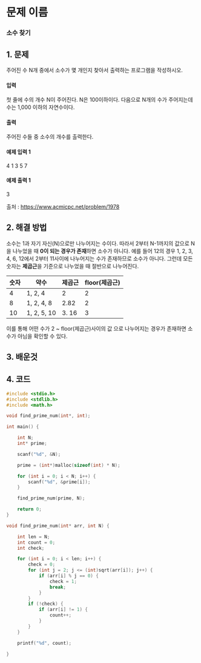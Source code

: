 # 문제 이름
### 소수 찾기  

## 1. 문제
주어진 수 N개 중에서 소수가 몇 개인지 찾아서 출력하는 프로그램을 작성하시오.

#### 입력
첫 줄에 수의 개수 N이 주어진다. N은 100이하이다. 다음으로 N개의 수가 주어지는데 수는 1,000 이하의 자연수이다.

#### 출력
주어진 수들 중 소수의 개수를 출력한다.

#### 예제 입력 1
4
1 3 5 7

#### 예제 출력 1
3

출처 : https://www.acmicpc.net/problem/1978

## 2. 해결 방법
소수는 1과 자기 자신(N)으로만 나누어지는 수이다. 
따라서 2부터 N-1까지의 값으로 N을 나누었을 때 **0이 되는 경우가 존재**하면 소수가 아니다.
예를 들어 12의 경우 1, 2, 3, 4, 6, 12에서 2부터 11사이에 나누어지는 수가 존재하므로 소수가 아니다.
그런데 모든 숫자는 **제곱근**을 기준으로 나누었을 때 절반으로 나누어진다.

숫자 | 약수 | 제곱근 | floor(제곱근)
--|--|--|--
4| 1, 2, 4 | 2 | 2
8 | 1, 2, 4, 8 | 2.82 | 2
10 | 1, 2, 5, 10 | 3. 16 | 3

이를 통해 어떤 수가 2 ~ floor(제곱근)사이의 값 으로 나누어지는 경우가 존재하면 소수가 아님을 확인할 수 있다.

## 3. 배운것

## 4. 코드

```C++
#include <stdio.h>
#include <stdlib.h>
#include <math.h>

void find_prime_num(int*, int);

int main() {

	int N;
	int* prime;

	scanf("%d", &N);

	prime = (int*)malloc(sizeof(int) * N);

	for (int i = 0; i < N; i++) {
		scanf("%d", &prime[i]);
	}

	find_prime_num(prime, N);

	return 0;
}

void find_prime_num(int* arr, int N) {

	int len = N;
	int count = 0;
	int check;

	for (int i = 0; i < len; i++) {
		check = 0;
		for (int j = 2; j <= (int)sqrt(arr[i]); j++) {
			if (arr[i] % j == 0) {
				check = 1;
				break;
			}
		}
		if (!check) {
			if (arr[i] != 1) {
				count++;
			}
		}
	}

	printf("%d", count);
	
}
```
